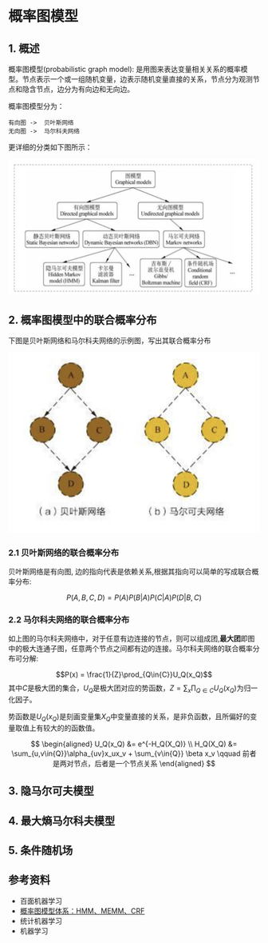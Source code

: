 # 概率图模型

## 1. 概述
概率图模型(probabilistic graph model): 是用图来表达变量相关关系的概率模型。节点表示一个或一组随机变量，边表示随机变量直接的关系，节点分为观测节点和隐含节点，边分为有向边和无向边。

概率图模型分为：
```
有向图 ->  贝叶斯网络
无向图 ->  马尔科夫网络
```
更详细的分类如下图所示：

![概率图模型分类](resource/7.1.png)

## 2. 概率图模型中的联合概率分布

下图是贝叶斯网络和马尔科夫网络的示例图，写出其联合概率分布

![概率图模型实例](resource/7.2.png)

### 2.1 贝叶斯网络的联合概率分布

贝叶斯网络是有向图, 边的指向代表是依赖关系,根据其指向可以简单的写成联合概率分布:

$$P(A,B,C,D) = P(A)P(B|A)P(C|A)P(D|B,C)$$

### 2.2 马尔科夫网络的联合概率分布

如上图的马尔科夫网络中，对于任意有边连接的节点，则可以组成团,**最大团**即图中的极大连通子图，任意两个节点之间都有边的连接。马尔科夫网络的联合概率分布可分解:

$$P(x) = \frac{1}{Z}\prod_{Q\in{C}}U_Q(x_Q)$$
其中$C$是极大团的集合，$U_Q$是极大团对应的势函数，$Z=\sum_x\prod_{Q\in{C}}U_Q(x_Q)$为归一化因子。

势函数是$U_Q(x_Q)$是刻画变量集$X_Q$中变量直接的关系，是非负函数，且所偏好的变量取值上有较大的的函数值。

$$
\begin{aligned}
    U_Q(x_Q) &= e^{-H_Q(X_Q)} \\
    H_Q(X_Q) &= \sum_{u,v\in{Q}}\alpha_{uv}x_ux_v + \sum_{v\in{Q}} \beta x_v  \qquad 前者是两对节点，后者是一个节点关系
\end{aligned}
$$



## 3. 隐马尔可夫模型

## 4. 最大熵马尔科夫模型

## 5. 条件随机场


## 参考资料
- 百面机器学习
- [概率图模型体系：HMM、MEMM、CRF](https://zhuanlan.zhihu.com/p/33397147)
- 统计机器学习
- 机器学习


